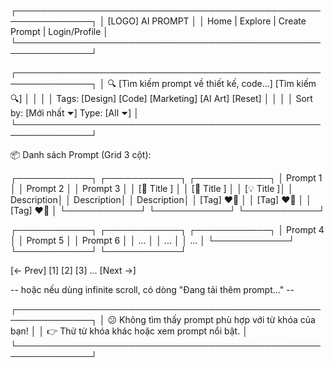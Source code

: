 ┌──────────────────────────────────────────────────────────────┐
│                         [LOGO] AI PROMPT                     │
│   Home   |   Explore   |   Create Prompt   |   Login/Profile │
└──────────────────────────────────────────────────────────────┘

┌──────────────────────────────────────────────────────────────┐
│ 🔍 [Tìm kiếm prompt về thiết kế, code...]   [Tìm kiếm 🔍]     │
│                                                              │
│ Tags:  [Design] [Code] [Marketing] [AI Art] [Reset]          │
│                                                              │
│ Sort by: [Mới nhất ⏷]   Type: [All ⏷]                        │
└──────────────────────────────────────────────────────────────┘

📦 Danh sách Prompt (Grid 3 cột):

┌────────────┐  ┌────────────┐  ┌────────────┐
│ Prompt 1   │  │ Prompt 2   │  │ Prompt 3   │
│ [🧠 Title ] │  │ [🎯 Title ] │  │ [💡 Title ]│
│ Description│  │ Description│  │ Description│
│ [Tag] ❤️👤  │  │ [Tag] ❤️👤  │  │ [Tag] ❤️👤  │
└────────────┘  └────────────┘  └────────────┘

┌────────────┐  ┌────────────┐  ┌────────────┐
│ Prompt 4   │  │ Prompt 5   │  │ Prompt 6   │
│ ...        │  │ ...        │  │ ...        │
└────────────┘  └────────────┘  └────────────┘

[← Prev]  [1] [2] [3] ... [Next →]

-- hoặc nếu dùng infinite scroll, có dòng "Đang tải thêm prompt..." --

┌──────────────────────────────────────────────────────────────┐
│ 😕 Không tìm thấy prompt phù hợp với từ khóa của bạn!        │
│ 👉 Thử từ khóa khác hoặc xem prompt nổi bật.                │
└──────────────────────────────────────────────────────────────┘